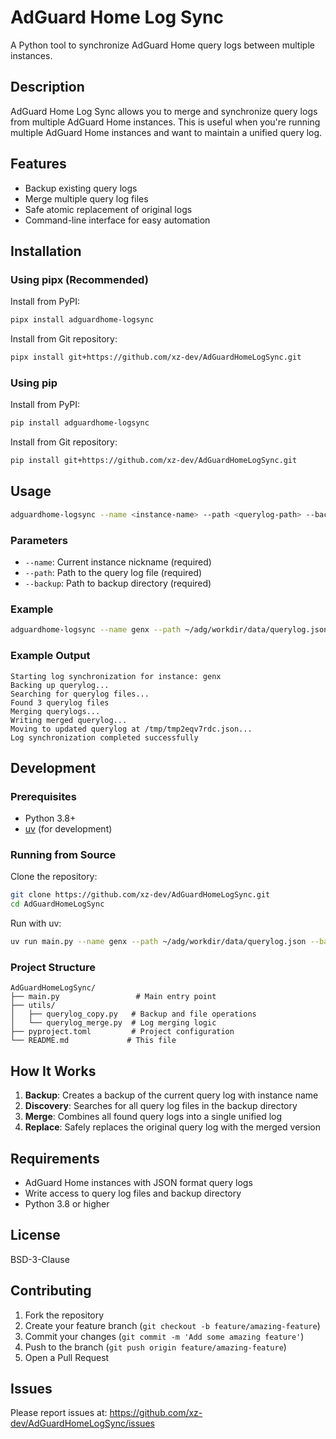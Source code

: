 # AdGuard Home Log Sync

A Python tool to synchronize AdGuard Home query logs between multiple instances.

## Description

AdGuard Home Log Sync allows you to merge and synchronize query logs from multiple AdGuard Home instances. This is useful when you're running multiple AdGuard Home instances and want to maintain a unified query log.

## Features

- Backup existing query logs
- Merge multiple query log files
- Safe atomic replacement of original logs
- Command-line interface for easy automation

## Installation

### Using pipx (Recommended)

Install from PyPI:
```bash
pipx install adguardhome-logsync
```

Install from Git repository:
```bash
pipx install git+https://github.com/xz-dev/AdGuardHomeLogSync.git
```

### Using pip

Install from PyPI:
```bash
pip install adguardhome-logsync
```

Install from Git repository:
```bash
pip install git+https://github.com/xz-dev/AdGuardHomeLogSync.git
```

## Usage

```bash
adguardhome-logsync --name <instance-name> --path <querylog-path> --backup <backup-directory>
```

### Parameters

- `--name`: Current instance nickname (required)
- `--path`: Path to the query log file (required)  
- `--backup`: Path to backup directory (required)

### Example

```bash
adguardhome-logsync --name genx --path ~/adg/workdir/data/querylog.json --backup ~/adg/workdir/data/backup
```

### Example Output

```
Starting log synchronization for instance: genx
Backing up querylog...
Searching for querylog files...
Found 3 querylog files
Merging querylogs...
Writing merged querylog...
Moving to updated querylog at /tmp/tmp2eqv7rdc.json...
Log synchronization completed successfully
```

## Development

### Prerequisites

- Python 3.8+
- [uv](https://github.com/astral-sh/uv) (for development)

### Running from Source

Clone the repository:
```bash
git clone https://github.com/xz-dev/AdGuardHomeLogSync.git
cd AdGuardHomeLogSync
```

Run with uv:
```bash
uv run main.py --name genx --path ~/adg/workdir/data/querylog.json --backup ~/adg/workdir/data/backup
```

### Project Structure

```
AdGuardHomeLogSync/
├── main.py                 # Main entry point
├── utils/
│   ├── querylog_copy.py   # Backup and file operations
│   └── querylog_merge.py  # Log merging logic
├── pyproject.toml         # Project configuration
└── README.md             # This file
```

## How It Works

1. **Backup**: Creates a backup of the current query log with instance name
2. **Discovery**: Searches for all query log files in the backup directory
3. **Merge**: Combines all found query logs into a single unified log
4. **Replace**: Safely replaces the original query log with the merged version

## Requirements

- AdGuard Home instances with JSON format query logs
- Write access to query log files and backup directory
- Python 3.8 or higher

## License

BSD-3-Clause

## Contributing

1. Fork the repository
2. Create your feature branch (`git checkout -b feature/amazing-feature`)
3. Commit your changes (`git commit -m 'Add some amazing feature'`)
4. Push to the branch (`git push origin feature/amazing-feature`)
5. Open a Pull Request

## Issues

Please report issues at: https://github.com/xz-dev/AdGuardHomeLogSync/issues
